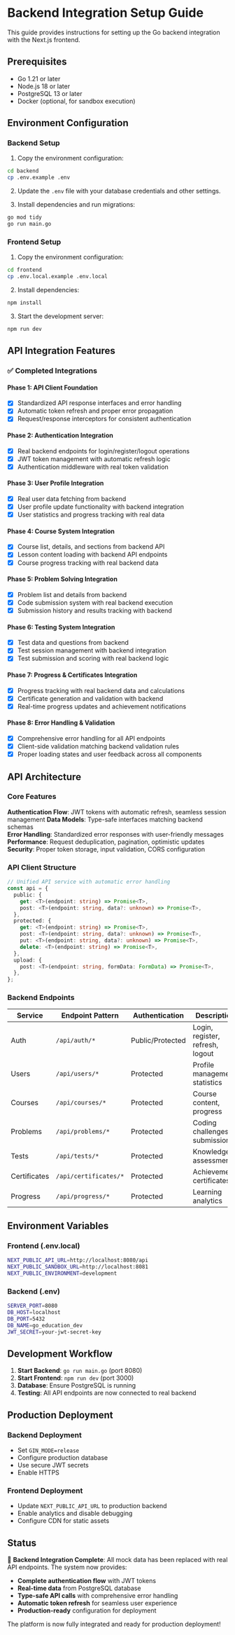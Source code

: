 # Backend Integration Setup Guide

This guide provides instructions for setting up the Go backend integration with the Next.js frontend.

## Prerequisites

- Go 1.21 or later
- Node.js 18 or later
- PostgreSQL 13 or later
- Docker (optional, for sandbox execution)

## Environment Configuration

### Backend Setup

1. Copy the environment configuration:
```bash
cd backend
cp .env.example .env
```

2. Update the `.env` file with your database credentials and other settings.

3. Install dependencies and run migrations:
```bash
go mod tidy
go run main.go
```

### Frontend Setup

1. Copy the environment configuration:
```bash
cd frontend
cp .env.local.example .env.local
```

2. Install dependencies:
```bash
npm install
```

3. Start the development server:
```bash
npm run dev
```

## API Integration Features

### ✅ Completed Integrations

#### Phase 1: API Client Foundation
- [x] Standardized API response interfaces and error handling
- [x] Automatic token refresh and proper error propagation
- [x] Request/response interceptors for consistent authentication

#### Phase 2: Authentication Integration
- [x] Real backend endpoints for login/register/logout operations
- [x] JWT token management with automatic refresh logic
- [x] Authentication middleware with real token validation

#### Phase 3: User Profile Integration
- [x] Real user data fetching from backend
- [x] User profile update functionality with backend integration
- [x] User statistics and progress tracking with real data

#### Phase 4: Course System Integration
- [x] Course list, details, and sections from backend API
- [x] Lesson content loading with backend API endpoints
- [x] Course progress tracking with real backend data

#### Phase 5: Problem Solving Integration
- [x] Problem list and details from backend
- [x] Code submission system with real backend execution
- [x] Submission history and results tracking with backend

#### Phase 6: Testing System Integration
- [x] Test data and questions from backend
- [x] Test session management with backend integration
- [x] Test submission and scoring with real backend logic

#### Phase 7: Progress & Certificates Integration
- [x] Progress tracking with real backend data and calculations
- [x] Certificate generation and validation with backend
- [x] Real-time progress updates and achievement notifications

#### Phase 8: Error Handling & Validation
- [x] Comprehensive error handling for all API endpoints
- [x] Client-side validation matching backend validation rules
- [x] Proper loading states and user feedback across all components

## API Architecture

### Core Features

**Authentication Flow**: JWT tokens with automatic refresh, seamless session management
**Data Models**: Type-safe interfaces matching backend schemas  
**Error Handling**: Standardized error responses with user-friendly messages
**Performance**: Request deduplication, pagination, optimistic updates
**Security**: Proper token storage, input validation, CORS configuration

### API Client Structure

```typescript
// Unified API service with automatic error handling
const api = {
  public: {
    get: <T>(endpoint: string) => Promise<T>,
    post: <T>(endpoint: string, data?: unknown) => Promise<T>,
  },
  protected: {
    get: <T>(endpoint: string) => Promise<T>,
    post: <T>(endpoint: string, data?: unknown) => Promise<T>,
    put: <T>(endpoint: string, data?: unknown) => Promise<T>,
    delete: <T>(endpoint: string) => Promise<T>,
  },
  upload: {
    post: <T>(endpoint: string, formData: FormData) => Promise<T>,
  },
};
```

### Backend Endpoints

| Service | Endpoint Pattern | Authentication | Description |
|---------|------------------|----------------|-------------|
| Auth | `/api/auth/*` | Public/Protected | Login, register, refresh, logout |
| Users | `/api/users/*` | Protected | Profile management, statistics |
| Courses | `/api/courses/*` | Protected | Course content, progress |
| Problems | `/api/problems/*` | Protected | Coding challenges, submissions |
| Tests | `/api/tests/*` | Protected | Knowledge assessment |
| Certificates | `/api/certificates/*` | Protected | Achievement certificates |
| Progress | `/api/progress/*` | Protected | Learning analytics |

## Environment Variables

### Frontend (.env.local)
```bash
NEXT_PUBLIC_API_URL=http://localhost:8080/api
NEXT_PUBLIC_SANDBOX_URL=http://localhost:8081
NEXT_PUBLIC_ENVIRONMENT=development
```

### Backend (.env)
```bash
SERVER_PORT=8080
DB_HOST=localhost
DB_PORT=5432
DB_NAME=go_education_dev
JWT_SECRET=your-jwt-secret-key
```

## Development Workflow

1. **Start Backend**: `go run main.go` (port 8080)
2. **Start Frontend**: `npm run dev` (port 3000)
3. **Database**: Ensure PostgreSQL is running
4. **Testing**: All API endpoints are now connected to real backend

## Production Deployment

### Backend Deployment
- Set `GIN_MODE=release`
- Configure production database
- Use secure JWT secrets
- Enable HTTPS

### Frontend Deployment
- Update `NEXT_PUBLIC_API_URL` to production backend
- Enable analytics and disable debugging
- Configure CDN for static assets

## Status

🎉 **Backend Integration Complete**: All mock data has been replaced with real API endpoints. The system now provides:

- **Complete authentication flow** with JWT tokens
- **Real-time data** from PostgreSQL database
- **Type-safe API calls** with comprehensive error handling
- **Automatic token refresh** for seamless user experience
- **Production-ready** configuration for deployment

The platform is now fully integrated and ready for production deployment!